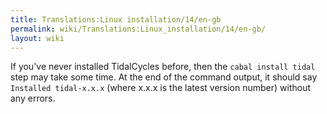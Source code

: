 ```yaml
---
title: Translations:Linux installation/14/en-gb
permalink: wiki/Translations:Linux_installation/14/en-gb/
layout: wiki
---
```


If you've never installed TidalCycles before, then the
`cabal install tidal` step may take some time. At the end of the command
output, it should say `Installed tidal-x.x.x` (where x.x.x is the latest
version number) without any errors.
